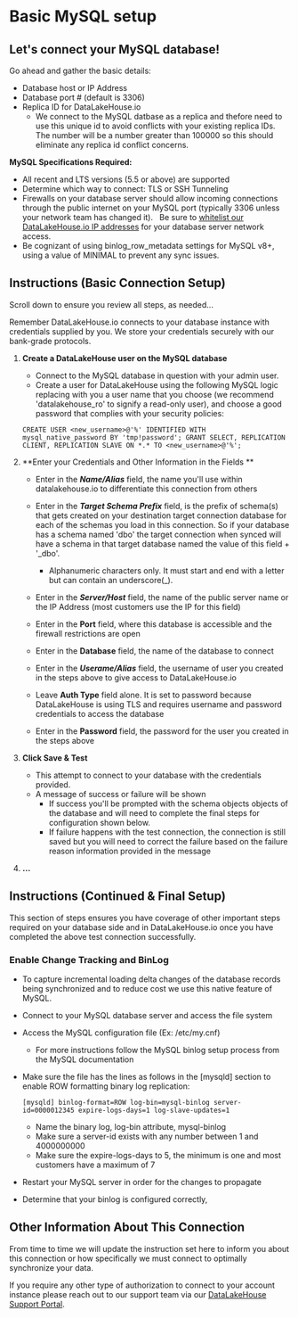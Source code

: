 # Basic MySQL setup

Let's connect your MySQL database!
---

Go ahead and gather the basic details:

* Database host or IP Address
* Database port # (default is 3306)
* Replica ID for DataLakeHouse.io
    * We connect to the MySQL datbase as a replica and thefore need to use this unique id to avoid conflicts with your existing replica IDs. The number will be a number greater than 100000 so this should eliminate any replica id conflict concerns.

**MySQL Specifications Required:**

* All recent and LTS versions (5.5 or above) are supported
* Determine which way to connect: TLS or SSH Tunneling
* Firewalls on your database server should allow incoming connections through the public internet on your MySQL port (typically 3306 unless your network team has changed it).   Be sure to [whitelist our DataLakeHouse.io IP addresses](https://datalakehouse.io/whitelist-ip-addresses "DataLakeHouse IPs") for your database server network access.
* Be cognizant of using binlog\_row\_metadata settings for MySQL v8+, using a value of MINIMAL to prevent any sync issues.

Instructions (Basic Connection Setup)
---

Scroll down to ensure you review all steps, as needed...

Remember DataLakeHouse.io connects to your database instance with credentials supplied by you. We store your credentials securely with our bank-grade protocols.

1.  **Create a DataLakeHouse user on the MySQL database**
    * Connect to the MySQL database in question with your admin user.
    * Create a user for DataLakeHouse using the following MySQL logic replacing <newsername> with you a user name that you choose (we recommend 'datalakehouse_ro' to signify a read-only user), and choose a good password that complies with your security policies:
        
            
    `CREATE USER <new_username>@'%' IDENTIFIED WITH mysql_native_password BY 'tmp!password';
    GRANT SELECT, REPLICATION CLIENT, REPLICATION SLAVE ON *.* TO <new_username>@'%';`
    
        
2.  **Enter your Credentials and Other Information in the Fields **
    * Enter in the _**Name/Alias**_ field, the name you'll use within datalakehouse.io to differentiate this connection from others
    * Enter in the _**Target Schema Prefix**_ field, is the prefix of schema(s) that gets created on your destination target connection database for each of the schemas you load in this connection. So if your database has a schema named 'dbo' the target connection when synced will have a schema in that target database named the value of this field + '_dbo'.
        * Alphanumeric characters only. It must start and end with a letter but can contain an underscore(_).
            
    * Enter in the _**Server/Host**_ field, the name of the public server name or the IP Address (most customers use the IP for this field)
    * Enter in the **Port** field, where this database is accessible and the firewall restrictions are open
    * Enter in the **Database** field, the name of the database to connect
    * Enter in the _**Userame/Alias**_ field, the username of user you created in the steps above to give access to DataLakeHouse.io
    * Leave **Auth Type** field alone. It is set to password because DataLakeHouse is using TLS and requires username and password credentials to access the database
    * Enter in the **Password** field, the password for the user you created in the steps above
    
3.  **Click Save & Test**
    * This attempt to connect to your database with the credentials provided.
    * A message of success or failure will be shown
        * If success you'll be prompted with the schema objects objects of the database and will need to complete the final steps for configuration shown below.
        * If failure happens with the test connection, the connection is still saved but you will need to correct the failure based on the failure reason information provided in the message
4.  **...**

Instructions (Continued & Final Setup)
---

This section of steps ensures you have coverage of other important steps required on your database side and in DataLakeHouse.io once you have completed the above test connection successfully.

### **Enable Change Tracking and BinLog**

* To capture incremental loading delta changes of the database records being synchronized and to reduce cost we use this native feature of MySQL.  
* Connect to your MySQL database server and access the file system
* Access the MySQL configuration file (Ex: /etc/my.cnf)
    * For more instructions follow the MySQL binlog setup process from the MySQL documentation
* Make sure the file has the lines as follows in the \[mysqld\] section to enable ROW formatting binary log replication:
    
    `
    [mysqld]
    binlog-format=ROW
    log-bin=mysql-binlog
    server-id=0000012345
    expire-logs-days=1
    log-slave-updates=1
    `
    
    * Name the binary log, log-bin attribute, mysql-binlog
    * Make sure a server-id exists with any number between 1 and 4000000000
    * Make sure the expire-logs-days to 5, the minimum is one and most customers have a maximum of 7
* Restart your MySQL server in order for the changes to propagate
* Determine that your binlog is configured correctly, 

Other Information About This Connection
---

From time to time we will update the instruction set here to inform you about this connection or how specifically we must connect to optimally synchronize your data.

If you require any other type of authorization to connect to your account instance please reach out to our support team via our [DataLakeHouse Support Portal](https://datalakehouse.zendesk.com).